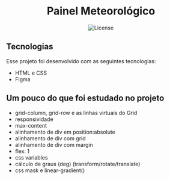 <h1 align="center"> Painel Meteorológico </h1>

<p align="center">
  <img alt="License" src="https://img.shields.io/badge/MIT-License?label=License&labelColor=%239AB5EC&color=FFFAFA
">
</p>

## Tecnologias

Esse projeto foi desenvolvido com as seguintes tecnologias:

- HTML e CSS
- Figma

## Um pouco do que foi estudado no projeto

- grid-column, grid-row e as linhas virtuais do Grid
- responsividade
- max-content
- alinhamento de div em position:absolute
- alinhamento de div com grid
- alinhamento de div com margin
- flex: 1
- css variables
- cálculo de graus (deg) (transform/rotate/translate)
- css mask e linear-gradient()
